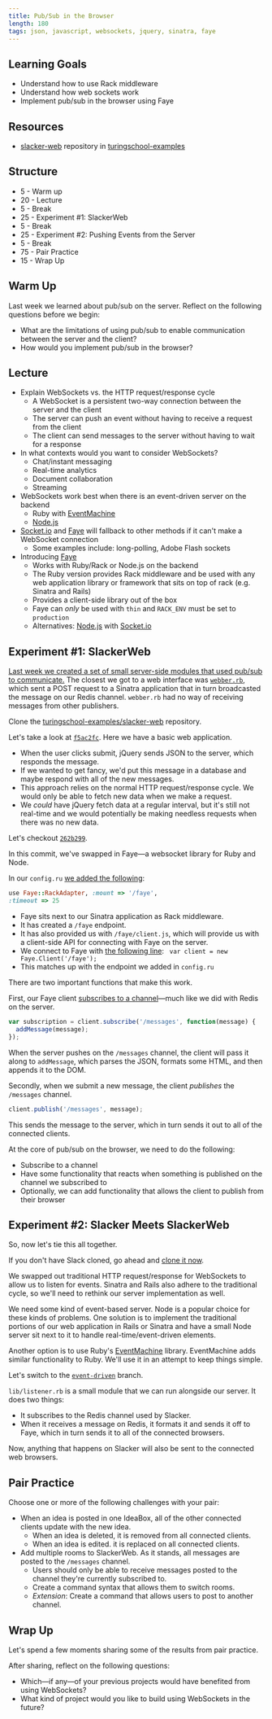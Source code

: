 ```yaml
---
title: Pub/Sub in the Browser
length: 180
tags: json, javascript, websockets, jquery, sinatra, faye
---
```


## Learning Goals

* Understand how to use Rack middleware
* Understand how web sockets work
* Implement pub/sub in the browser using Faye

## Resources

* [slacker-web][repo] repository in [turingschool-examples][org]

[repo]: https://github.com/turingschool-examples/slacker-web
[org]: https://github.com/turingschool-examples

## Structure

* 5 - Warm up
* 20 - Lecture
* 5 - Break
* 25 - Experiment  #1: SlackerWeb
* 5 - Break
* 25 - Experiment #2: Pushing Events from the Server
* 5 - Break
* 75 - Pair Practice
* 15 - Wrap Up

## Warm Up

Last week we learned about pub/sub on the server. Reflect on the following questions before we begin:

* What are the limitations of using pub/sub to enable communication between the server and the client?
* How would you implement pub/sub in the browser?

## Lecture

* Explain WebSockets vs. the HTTP request/response cycle
  * A WebSocket is a persistent two-way connection between the server and the client
  * The server can push an event without having to receive a request from the client
  * The client can send messages to the server without having to wait for a response
* In what contexts would you want to consider WebSockets?
  * Chat/instant messaging
  * Real-time analytics
  * Document collaboration
  * Streaming
* WebSockets work best when there is an event-driven server on the backend
  * Ruby with [EventMachine][]
  * [Node.js][]
* [Socket.io][] and [Faye][] will fallback to other methods if it can't make a WebSocket connection
  * Some examples include: long-polling, Adobe Flash sockets
* Introducing [Faye][]
  * Works with Ruby/Rack or Node.js on the backend
  * The Ruby version provides Rack middleware and be used with any web application library or framework that sits on top of rack (e.g. Sinatra and Rails)
  * Provides a client-side library out of the box
  * Faye can *only* be used with `thin` and `RACK_ENV` must be set to `production`
  * Alternatives: [Node.js][] with [Socket.io][]
  
[Socket.io]: http://socket.io/
[Faye]: http://faye.jcoglan.com/
[Node.js]:http://nodejs.org
[EventMachine]: http://rubyeventmachine.com/

## Experiment #1: SlackerWeb

[Last week we created a set of small server-side modules that used pub/sub to communicate.][pss] The closest we got to a web interface was [`webber.rb`][webber], which sent a POST request to a Sinatra application that in turn broadcasted the message on our Redis channel. `webber.rb` had no way of receiving messages from other publishers.

[pss]: https://github.com/turingschool/lesson_plans/blob/master/ruby_04-apis_and_scalability/pubsub_on_the_server.markdown
[webber]: https://github.com/turingschool-examples/slacker/blob/master/publishers/webber.rb

Clone the [turingschool-examples/slacker-web][repo] repository.

Let's take a look at [`f5ac2fc`][c1]. Here we have a basic web application.

* When the user clicks submit, jQuery sends JSON to the server, which responds the message.
* If we wanted to get fancy, we'd put this message in a database and maybe respond with all of the new messages.
* This approach relies on the normal HTTP request/response cycle. We would only be able to fetch new data when we make a request.
* We *could* have jQuery fetch data at a regular interval, but it's still not real-time and we would potentially be making needless requests when there was no new data.

Let's checkout [`262b299`][c2].

In this commit, we've swapped in Faye—a websocket library for Ruby and Node.

In our `config.ru` [we added the following][rackfaye]:

[rackfaye]: https://github.com/turingschool-examples/slacker-web/blob/master/config.ru#L10-L11

```rb
use Faye::RackAdapter, :mount => '/faye',
:timeout => 25
```

* Faye sits next to our Sinatra application as Rack middleware.
* It has created a `/faye` endpoint.
* It has also provided us with `/faye/client.js`, which will provide us with a client-side API for connecting with Faye on the server.
* We connect to Faye with [the following line][fc]: ` var client = new Faye.Client('/faye');`
* This matches up with the endpoint we added in `config.ru`

There are two important functions that make this work.

First, our Faye client [subscribes to a channel][fayesub]—much like we did with Redis on the server.

```js
var subscription = client.subscribe('/messages', function(message) {
  addMessage(message);
});
```

When the server pushes on the `/messages` channel, the client will pass it along to `addMessage`, which parses the JSON, formats some HTML, and then appends it to the DOM.

Secondly, when we submit a new message, the client *publishes* the `/messages` channel.

```js
client.publish('/messages', message);
```

This sends the message to the server, which in turn sends it out to all of the connected clients.

At the core of pub/sub on the browser, we need to do the following:

* Subscribe to a channel
* Have some functionality that reacts when something is published on the channel we subscribed to
* Optionally, we can add functionality that allows the client to publish from their browser

## Experiment #2: Slacker Meets SlackerWeb

So, now let's tie this all together.

If you don't have Slack cloned, go ahead and [clone it now][slacker].

[slacker]: https://github.com/turingschool-examples/slacker

We swapped out traditional HTTP request/response for WebSockets to allow us to listen for events. Sinatra and Rails also adhere to the traditional cycle, so we'll need to rethink our server implementation as well.

We need some kind of event-based server. Node is a popular choice for these kinds of problems. One solution is to implement the traditional portions of our web application in Rails or Sinatra and have a small Node server sit next to it to handle real-time/event-driven elements.

Another option is to use Ruby's [EventMachine][] library. EventMachine adds similar functionality to Ruby. We'll use it in an attempt to keep things simple.

Let's switch to the [`event-driven`][evtdb] branch.

`lib/listener.rb` is a small module that we can run alongside our server. It does two things:

* It subscribes to the Redis channel used by Slacker.
* When it receives a message on Redis, it formats it and sends it off to Faye, which in turn sends it to all of the connected browsers.

Now, anything that happens on Slacker will also be sent to the connected web browsers.

## Pair Practice

Choose one or more of the following challenges with your pair:

* When an idea is posted in one IdeaBox, all of the other connected clients update with the new idea.
  * When an idea is deleted, it is removed from all connected clients.
  * When an idea is edited. it is replaced on all connected clients.
* Add multiple rooms to SlackerWeb. As it stands, all messages are posted to the `/messages` channel.
  * Users should only be able to receive messages posted to the channel they're currently subscribed to.
  * Create a command syntax that allows them to switch rooms.
  * *Extension*: Create a command that allows users to post to another channel.

## Wrap Up

Let's spend a few moments sharing some of the results from pair practice.

After sharing, reflect on the following questions:

* Which—if any—of your previous projects would have benefited from using WebSockets?
* What kind of project would you like to build using WebSockets in the future?

[c1]: https://github.com/turingschool-examples/slacker-web/commit/f5ac2fc084c7e2d6f10813605ed65e1e33ff6e5a
[c2]: https://github.com/turingschool-examples/slacker-web/commit/262b299a467adb53a5fbe8d323a5fac4386829d3
[fc]: https://github.com/turingschool-examples/slacker-web/blob/master/lib/public/slacker.js#L1
[fayesub]: https://github.com/turingschool-examples/slacker-web/blob/master/lib/public/slacker.js#L8-L10
[evtdb]: https://github.com/turingschool-examples/slacker-web/tree/event-driven

